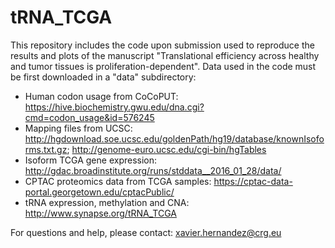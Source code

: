 # tRNA_TCGA

This repository includes the code upon submission used to reproduce the results and plots of the manuscript "Translational efficiency across healthy and tumor tissues is proliferation-dependent". Data used in the code must be first downloaded in a "data" subdirectory:
- Human codon usage from CoCoPUT: https://hive.biochemistry.gwu.edu/dna.cgi?cmd=codon_usage&id=576245
- Mapping files from UCSC: http://hgdownload.soe.ucsc.edu/goldenPath/hg19/database/knownIsoforms.txt.gz; http://genome-euro.ucsc.edu/cgi-bin/hgTables
- Isoform TCGA gene expression: http://gdac.broadinstitute.org/runs/stddata__2016_01_28/data/
- CPTAC proteomics data from TCGA samples: https://cptac-data-portal.georgetown.edu/cptacPublic/
- tRNA expression, methylation and CNA: http://www.synapse.org/tRNA_TCGA

For questions and help, please contact: xavier.hernandez@crg.eu
